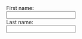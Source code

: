 <html>
<body>
<form>
  First name:<br>
  <input type="text" name="firstname"><br>
  Last name:<br>
  <input type="text" name="lastname">
</form>
</body>
</html>

